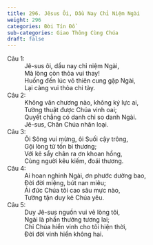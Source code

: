 ```yaml
---
title: 296. Jêsus Ôi, Dầu Nay Chỉ Niệm Ngài
weight: 296
categories: Đời Tín Đồ
sub-categories: Giao Thông Cùng Chúa
draft: false
---
```

<dl><dt>Câu 1:</dt><dd data-verse="1">Jê-sus ôi, dầu nay chỉ niệm Ngài, <br/>Mà lòng còn thỏa vui thay! <br/>Huống đến lúc vô thiên cung gặp Ngài, <br/>Lại càng vui thỏa chi tày. </dd><dt>Câu 2:</dt><dd data-verse="2">Không văn chương nào, không ký lực ai, <br/>Tường thuật được Chúa vinh oai; <br/>Quyết chẳng có danh chi so danh Ngài. <br/>Jê-sus, Chân Chúa nhân loại. </dd><dt>Câu 3:</dt><dd data-verse="3">Ôi Sông vui mừng, ôi Suối cậy trông, <br/>Gội lòng từ tốn bi thương; <br/>Với kẻ sẩy chân ra ơn khoan hồng, <br/>Cùng người kêu kiếm, đoái thương. </dd><dt>Câu 4:</dt><dd data-verse="4">Ai hoan nghinh Ngài, ơn phước dường bao, <br/>Đời đời miệng, bút nan miêu; <br/>Ái đức Chúa tôi cao sâu mực nào, <br/>Tường tận duy kẻ Chúa yêu. </dd><dt>Câu 5:</dt><dd data-verse="5">Duy Jê-sus nguồn vui vẻ lòng tôi, <br/>Ngài là phần thưởng tương lai; <br/>Chỉ Chúa hiển vinh cho tôi hiện thời, <br/>Đời đời vinh hiển không hai. </dd></dl>